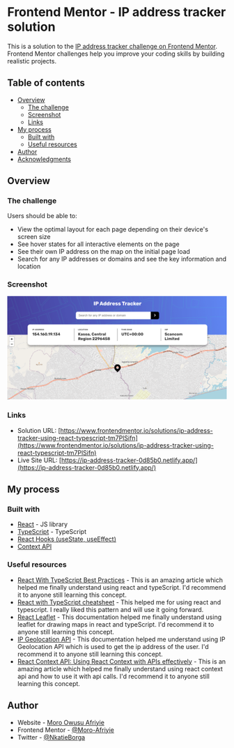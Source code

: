 # Frontend Mentor - IP address tracker solution

This is a solution to the [IP address tracker challenge on Frontend Mentor](https://www.frontendmentor.io/challenges/ip-address-tracker-I8-0yYAH0). Frontend Mentor challenges help you improve your coding skills by building realistic projects.

## Table of contents

- [Overview](#overview)
  - [The challenge](#the-challenge)
  - [Screenshot](#screenshot)
  - [Links](#links)
- [My process](#my-process)
  - [Built with](#built-with)
  <!-- - [What I learned](#what-i-learned)
  - [Continued development](#continued-development) -->
  - [Useful resources](#useful-resources)
- [Author](#author)
- [Acknowledgments](#acknowledgments)

## Overview

### The challenge

Users should be able to:

- View the optimal layout for each page depending on their device's screen size
- See hover states for all interactive elements on the page
- See their own IP address on the map on the initial page load
- Search for any IP addresses or domains and see the key information and location

### Screenshot

![](https://github.com/Moro-Afriyie/IP-Address-Tracker/blob/main/ip-address-tracker/src/images/desktop%20image.png)

### Links

- Solution URL: [https://www.frontendmentor.io/solutions/ip-address-tracker-using-react-typescript-tm7PlSifn](https://www.frontendmentor.io/solutions/ip-address-tracker-using-react-typescript-tm7PlSifn)
- Live Site URL: [https://ip-address-tracker-0d85b0.netlify.app/](https://ip-address-tracker-0d85b0.netlify.app/)

## My process

### Built with

- [React](https://reactjs.org/) - JS library
- [TypeScript](https://www.typescriptlang.org/) - TypeScript
- [React Hooks (useState, useEffect)](https://reactjs.org/docs/hooks-intro.html)
- [Context API](https://uk.reactjs.org/docs/context.html)

### Useful resources

- [React With TypeScript Best Practices](https://www.sitepoint.com/react-with-typescript-best-practices/) - This is an amazing article which helped me finally understand using react and typeScript. I'd recommend it to anyone still learning this concept.
- [React with TypeScript cheatsheet](https://github.com/typescript-cheatsheets/react) - This helped me for using react and typescript. I really liked this pattern and will use it going forward.
- [React Leaflet](https://react-leaflet.js.org/docs/start-introduction/) - This documentation helped me finally understand using leaflet for drawing maps in react and typeScript. I'd recommend it to anyone still learning this concept.
- [IP Geolocation API](https://geo.ipify.org/docs) - This documentation helped me understand using IP Geolocation API which is used to get the ip address of the user. I'd recommend it to anyone still learning this concept.
- [React Context API: Using React Context with APIs effectively](https://rapidapi.com/blog/react-context-api/) - This is an amazing article which helped me finally understand using react context api and how to use it with api calls. I'd recommend it to anyone still learning this concept.

## Author

- Website - [Moro Owusu Afriyie]()
- Frontend Mentor - [@Moro-Afriyie](https://www.frontendmentor.io/profile/Moro-Afriyie)
- Twitter - [@NkatieBorga](https://twitter.com/NkatieBorga)
